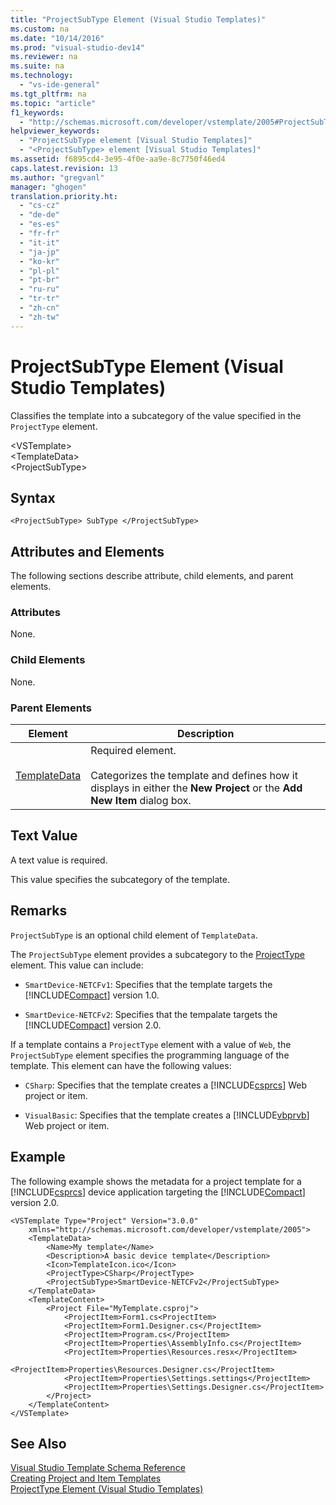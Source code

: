 ```yaml
---
title: "ProjectSubType Element (Visual Studio Templates)"
ms.custom: na
ms.date: "10/14/2016"
ms.prod: "visual-studio-dev14"
ms.reviewer: na
ms.suite: na
ms.technology: 
  - "vs-ide-general"
ms.tgt_pltfrm: na
ms.topic: "article"
f1_keywords: 
  - "http://schemas.microsoft.com/developer/vstemplate/2005#ProjectSubType"
helpviewer_keywords: 
  - "ProjectSubType element [Visual Studio Templates]"
  - "<ProjectSubType> element [Visual Studio Templates]"
ms.assetid: f6895cd4-3e95-4f0e-aa9e-8c7750f46ed4
caps.latest.revision: 13
ms.author: "gregvanl"
manager: "ghogen"
translation.priority.ht: 
  - "cs-cz"
  - "de-de"
  - "es-es"
  - "fr-fr"
  - "it-it"
  - "ja-jp"
  - "ko-kr"
  - "pl-pl"
  - "pt-br"
  - "ru-ru"
  - "tr-tr"
  - "zh-cn"
  - "zh-tw"
---
```

# ProjectSubType Element (Visual Studio Templates)
Classifies the template into a subcategory of the value specified in the `ProjectType` element.  
  
 \<VSTemplate>  
 \<TemplateData>  
 \<ProjectSubType>  
  
## Syntax  
  
```  
<ProjectSubType> SubType </ProjectSubType>  
```  
  
## Attributes and Elements  
 The following sections describe attribute, child elements, and parent elements.  
  
### Attributes  
 None.  
  
### Child Elements  
 None.  
  
### Parent Elements  
  
|Element|Description|  
|-------------|-----------------|  
|[TemplateData](../extensibility/templatedata-element--visual-studio-templates-.md)|Required element.<br /><br /> Categorizes the template and defines how it displays in either the **New Project** or the **Add New Item** dialog box.|  
  
## Text Value  
 A text value is required.  
  
 This value specifies the subcategory of the template.  
  
## Remarks  
 `ProjectSubType` is an optional child element of `TemplateData`.  
  
 The `ProjectSubType` element provides a subcategory to the [ProjectType](../extensibility/projecttype-element--visual-studio-templates-.md) element. This value can include:  
  
-   `SmartDevice-NETCFv1`: Specifies that the template targets the [!INCLUDE[Compact](../extensibility/includes/compact_md.md)] version 1.0.  
  
-   `SmartDevice-NETCFv2`: Specifies that the tempalate targets the [!INCLUDE[Compact](../extensibility/includes/compact_md.md)] version 2.0.  
  
 If a template contains a `ProjectType` element with a value of `Web`, the `ProjectSubType` element specifies the programming language of the template. This element can have the following values:  
  
-   `CSharp`: Specifies that the template creates a [!INCLUDE[csprcs](../datatools/includes/csprcs_md.md)] Web project or item.  
  
-   `VisualBasic`: Specifies that the template creates a [!INCLUDE[vbprvb](../codequality/includes/vbprvb_md.md)] Web project or item.  
  
## Example  
 The following example shows the metadata for a project template for a [!INCLUDE[csprcs](../datatools/includes/csprcs_md.md)] device application targeting the [!INCLUDE[Compact](../extensibility/includes/compact_md.md)] version 2.0.  
  
```  
<VSTemplate Type="Project" Version="3.0.0"  
    xmlns="http://schemas.microsoft.com/developer/vstemplate/2005">  
    <TemplateData>  
        <Name>My template</Name>  
        <Description>A basic device template</Description>  
        <Icon>TemplateIcon.ico</Icon>  
        <ProjectType>CSharp</ProjectType>  
        <ProjectSubType>SmartDevice-NETCFv2</ProjectSubType>  
    </TemplateData>  
    <TemplateContent>  
        <Project File="MyTemplate.csproj">  
            <ProjectItem>Form1.cs<ProjectItem>  
            <ProjectItem>Form1.Designer.cs</ProjectItem>  
            <ProjectItem>Program.cs</ProjectItem>  
            <ProjectItem>Properties\AssemblyInfo.cs</ProjectItem>  
            <ProjectItem>Properties\Resources.resx</ProjectItem>  
            <ProjectItem>Properties\Resources.Designer.cs</ProjectItem>  
            <ProjectItem>Properties\Settings.settings</ProjectItem>  
            <ProjectItem>Properties\Settings.Designer.cs</ProjectItem>  
        </Project>  
    </TemplateContent>  
</VSTemplate>  
```  
  
## See Also  
 [Visual Studio Template Schema Reference](../extensibility/visual-studio-template-schema-reference.md)   
 [Creating Project and Item Templates](../ide/creating-project-and-item-templates.md)   
 [ProjectType Element (Visual Studio Templates)](../extensibility/projecttype-element--visual-studio-templates-.md)